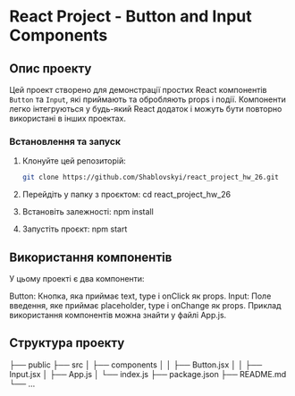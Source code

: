 # React Project - Button and Input Components

## Опис проекту

Цей проект створено для демонстрації простих React компонентів `Button` та `Input`, які приймають та обробляють props і події. Компоненти легко інтегруються у будь-який React додаток і можуть бути повторно використані в інших проектах.

### Встановлення та запуск

1. Клонуйте цей репозиторій:
   ```bash
   git clone https://github.com/Shablovskyi/react_project_hw_26.git

2. Перейдіть у папку з проєктом:
   cd react_project_hw_26

3. Встановіть залежності:
   npm install

4. Запустіть проєкт:
   npm start

## Використання компонентів
У цьому проекті є два компоненти:

Button: Кнопка, яка приймає text, type і onClick як props.
Input: Поле введення, яке приймає placeholder, type і onChange як props.
Приклад використання компонентів можна знайти у файлі App.js.

## Структура проекту
├── public
├── src
│   ├── components
│   │   ├── Button.jsx
│   │   ├── Input.jsx
│   ├── App.js
│   └── index.js
├── package.json
├── README.md
└── ...
